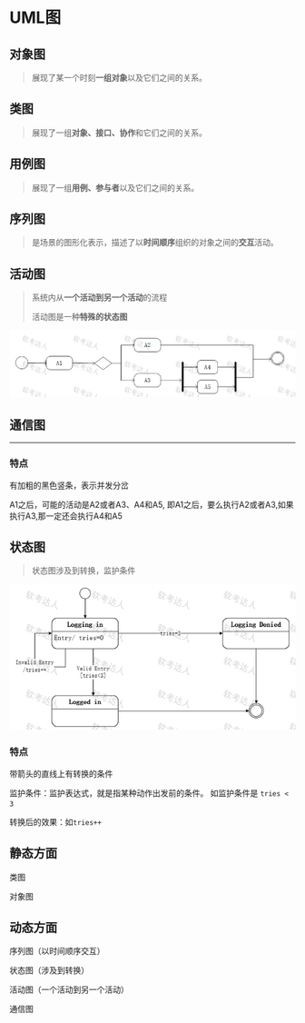 # UML图

## 对象图

> 展现了某一个时刻**一组对象**以及它们之间的关系。

## 类图

> 展现了一组**对象、接口、协作**和它们之间的关系。

## 用例图

> 展现了一组**用例、参与者**以及它们之间的关系。

## 序列图

> 是场景的图形化表示，描述了以**时间顺序**组织的对象之间的**交互**活动。 

## 活动图
> 系统内从**一个活动到另一个活动**的流程
>
> 活动图是一种**特殊的状态图**

![f569c3b4ea5b41a0d586e5a47e2a309d](../../img/f569c3b4ea5b41a0d586e5a47e2a309d.png)

## 通信图



---



### 特点

有加粗的黑色竖条，表示并发分岔

A1之后，可能的活动是A2或者A3、A4和A5, 即A1之后，要么执行A2或者A3,如果执行A3,那一定还会执行A4和A5

## 状态图

> 状态图涉及到转换，监护条件

![4c9cd00b9c239747cebd9921e5e90efc](../../img/4c9cd00b9c239747cebd9921e5e90efc.png)

> 

### 特点

带箭头的直线上有转换的条件

监护条件：监护表达式，就是指某种动作出发前的条件。 如监护条件是 `tries < 3`

转换后的效果：如`tries++`

## 静态方面

类图

对象图

## 动态方面

序列图（以时间顺序交互）

状态图（涉及到转换）

活动图（一个活动到另一个活动）

通信图



